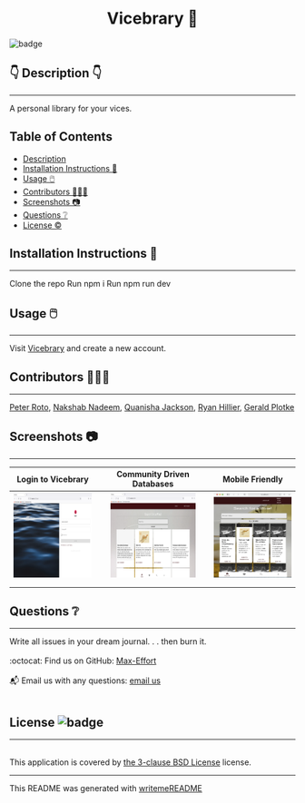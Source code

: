 
  <h1 align="center">Vicebrary 🎉 </h1>
    
  ![badge](https://img.shields.io/badge/license-BSD_3_Clause-brightgreen)<br />
  
  ## 👇  Description  👇
---
  
  A personal library for your vices.
 
  ## Table of Contents 
  - [Description](#--description--)
  - [Installation Instructions 📣](#installation-instructions-)
  - [Usage 🖱️](#usage-️)
  - [Contributors 🧑‍🤝‍🧑](#contributors-)
  - [Screenshots 📷](#screenshots-)
  - [Questions ❔](#questions-)
  - [License ©️](#license-️)
    
  ## Installation Instructions 📣
---
Clone the repo
Run npm i 
Run npm run dev

  
  ## Usage 🖱️
---
Visit [Vicebrary](http://vicebrary.herokuapp.com) and create a new account. 
  
  ## Contributors 🧑‍🤝‍🧑
---
  [Peter Roto](http://github.com/PRoto133), [Nakshab Nadeem](http://github.com/nnadeem75), [Quanisha Jackson](http://github.com/jquanisha), [Ryan Hillier](http://github.com/Ryan1992186), [Gerald Plotke](http://github.com/gplotke)
  
  ## Screenshots 📷
---

  |  Login to Vicebrary                              | Community Driven Databases                              | Mobile Friendly                               | 
  |:------------------------------------------------------:|:------------------------------------------------------:|:------------------------------------------------------:|
  | <img alt="login page" src='client/src/components/images/ScreenShotLogin.png' width="150" height="150"> |<img alt="add a wine page" src='client/src/components/images/ScreenShotUserDB.png' width="150" height="150">|<img alt="mobile screenshot" src='client/src/components/images/ScreenShotMobile.png' width="150" height="150">|
  |                                                        |                                                        |                                                        |
  |                                                        |                                                        |                                                        |   


  ## Questions ❔

---

  Write all issues in your dream journal. . . then burn it.<br />
  <br />
  :octocat: Find us on GitHub: [Max-Effort](https://github.com/Max-Effort)<br />
  <br />
  📬 Email us with any questions: [email us](support@peteroto.com)<br /><br />
  
  ## License ![badge](https://img.shields.io/badge/license-BSD_3_Clause-brightgreen)
---
  <br />
  This application is covered by <a href="https://opensource.org/licenses/BSD-3-Clause"> the 3-clause BSD License</a> license. 

  --------------------------- 
 

  This README was generated with [writemeREADME](https://github.com/proto133/writemeREADME) 
  

